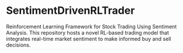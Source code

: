 # SentimentDrivenRLTrader
Reinforcement Learning Framework for Stock Trading Using Sentiment Analysis. This repository hosts a novel RL-based trading model that integrates real-time market sentiment to make informed buy and sell decisions. 
